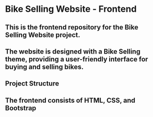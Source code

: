 # Bike Selling Website - Frontend

## This is the frontend repository for the Bike Selling Website project. 

## The website is designed with a Bike Selling theme, providing a user-friendly interface for buying and selling bikes.

## Project Structure
## The frontend consists of HTML, CSS, and Bootstrap 
